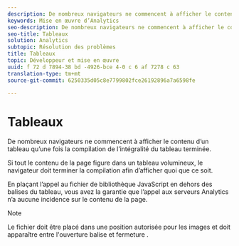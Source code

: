 ```yaml
---
description: De nombreux navigateurs ne commencent à afficher le contenu d’un tableau qu’une fois la compilation de l’intégralité du tableau terminée.
keywords: Mise en œuvre d’Analytics
seo-description: De nombreux navigateurs ne commencent à afficher le contenu d’un tableau qu’une fois la compilation de l’intégralité du tableau terminée.
seo-title: Tableaux
solution: Analytics
subtopic: Résolution des problèmes
title: Tableaux
topic: Développeur et mise en œuvre
uuid: f 72 d 7894-38 bd -4926-bce 4-0 c 6 af 7278 c 63
translation-type: tm+mt
source-git-commit: 6250335d05c8e7799802fce26192896a7a6598fe

---
```



# Tableaux

De nombreux navigateurs ne commencent à afficher le contenu d’un tableau qu’une fois la compilation de l’intégralité du tableau terminée.

Si tout le contenu de la page figure dans un tableau volumineux, le navigateur doit terminer la compilation afin d’afficher quoi que ce soit.

En plaçant l’appel au fichier de bibliothèque JavaScript en dehors des balises du tableau, vous avez la garantie que l’appel aux serveurs Analytics n’a aucune incidence sur le contenu de la page.

>[!NOTE]
>
>Le fichier doit être placé dans une position autorisée pour les images et doit apparaître entre l'ouverture <body> balise et fermeture </body> .

